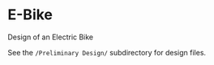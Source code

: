 # E-Bike
 Design of an Electric Bike

See the `/Preliminary Design/` subdirectory for design files.
